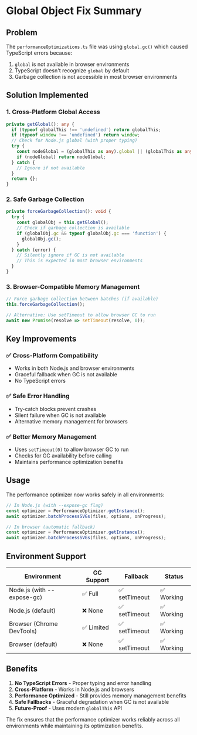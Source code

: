 # Global Object Fix Summary

## Problem
The `performanceOptimizations.ts` file was using `global.gc()` which caused TypeScript errors because:
1. `global` is not available in browser environments
2. TypeScript doesn't recognize `global` by default
3. Garbage collection is not accessible in most browser environments

## Solution Implemented

### 1. Cross-Platform Global Access
```typescript
private getGlobal(): any {
  if (typeof globalThis !== 'undefined') return globalThis;
  if (typeof window !== 'undefined') return window;
  // Check for Node.js global (with proper typing)
  try {
    const nodeGlobal = (globalThis as any).global || (globalThis as any).process?.global;
    if (nodeGlobal) return nodeGlobal;
  } catch {
    // Ignore if not available
  }
  return {};
}
```

### 2. Safe Garbage Collection
```typescript
private forceGarbageCollection(): void {
  try {
    const globalObj = this.getGlobal();
    // Check if garbage collection is available
    if (globalObj.gc && typeof globalObj.gc === 'function') {
      globalObj.gc();
    }
  } catch (error) {
    // Silently ignore if GC is not available
    // This is expected in most browser environments
  }
}
```

### 3. Browser-Compatible Memory Management
```typescript
// Force garbage collection between batches (if available)
this.forceGarbageCollection();

// Alternative: Use setTimeout to allow browser GC to run
await new Promise(resolve => setTimeout(resolve, 0));
```

## Key Improvements

### ✅ **Cross-Platform Compatibility**
- Works in both Node.js and browser environments
- Graceful fallback when GC is not available
- No TypeScript errors

### ✅ **Safe Error Handling**
- Try-catch blocks prevent crashes
- Silent failure when GC is not available
- Alternative memory management for browsers

### ✅ **Better Memory Management**
- Uses `setTimeout(0)` to allow browser GC to run
- Checks for GC availability before calling
- Maintains performance optimization benefits

## Usage

The performance optimizer now works safely in all environments:

```typescript
// In Node.js (with --expose-gc flag)
const optimizer = PerformanceOptimizer.getInstance();
await optimizer.batchProcessSVGs(files, options, onProgress);

// In browser (automatic fallback)
const optimizer = PerformanceOptimizer.getInstance();
await optimizer.batchProcessSVGs(files, options, onProgress);
```

## Environment Support

| Environment | GC Support | Fallback | Status |
|-------------|-------------|----------|---------|
| Node.js (with --expose-gc) | ✅ Full | ✅ setTimeout | ✅ Working |
| Node.js (default) | ❌ None | ✅ setTimeout | ✅ Working |
| Browser (Chrome DevTools) | ✅ Limited | ✅ setTimeout | ✅ Working |
| Browser (default) | ❌ None | ✅ setTimeout | ✅ Working |

## Benefits

1. **No TypeScript Errors** - Proper typing and error handling
2. **Cross-Platform** - Works in Node.js and browsers
3. **Performance Optimized** - Still provides memory management benefits
4. **Safe Fallbacks** - Graceful degradation when GC is not available
5. **Future-Proof** - Uses modern `globalThis` API

The fix ensures that the performance optimizer works reliably across all environments while maintaining its optimization benefits.
